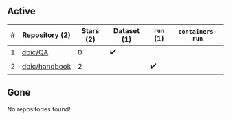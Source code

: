 ## Active
| # | Repository (2) | Stars (2) | Dataset (1) | `run` (1) | `containers-run` |
| --- | --- | --- | --- | --- | --- |
| 1 | [dbic/QA](https://github.com/dbic/QA) | 0 | :heavy_check_mark: |  |  |
| 2 | [dbic/handbook](https://github.com/dbic/handbook) | 2 |  | :heavy_check_mark: |  |

## Gone
No repositories found!
